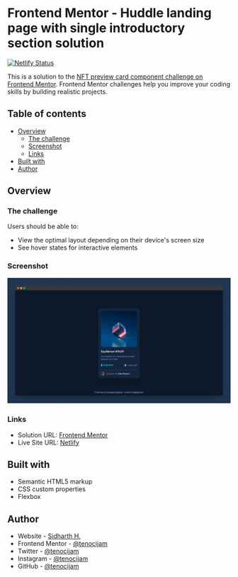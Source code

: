 # Frontend Mentor - Huddle landing page with single introductory section solution

[![Netlify Status](https://api.netlify.com/api/v1/badges/e74e4fd7-5fc3-4ac5-985d-cf8a2a046645/deploy-status)](https://app.netlify.com/sites/nft-card-component-sh/deploys)

This is a solution to the [NFT preview card component challenge on Frontend Mentor](https://www.frontendmentor.io/challenges/nft-preview-card-component-SbdUL_w0U). Frontend Mentor challenges help you improve your coding skills by building realistic projects. 

## Table of contents

- [Overview](#overview)
  - [The challenge](#the-challenge)
  - [Screenshot](#screenshot)
  - [Links](#links)
- [Built with](#built-with)
- [Author](#author)

## Overview

### The challenge

Users should be able to:

- View the optimal layout depending on their device's screen size
- See hover states for interactive elements

### Screenshot

![](./screenshot.png)

### Links

- Solution URL: [Frontend Mentor](https://your-solution-url.com)
- Live Site URL: [Netlify](https://nft-card-component-sh.netlify.app/)

## Built with

- Semantic HTML5 markup
- CSS custom properties
- Flexbox

## Author

- Website - [Sidharth H.](https://www.sidharthh.in)
- Frontend Mentor - [@tenocijam](https://www.frontendmentor.io/profile/tenocijam)
- Twitter - [@tenocijam](https://www.twitter.com/tenocijam)
- Instagram - [@tenocijam](https://www.instagram.com/tenocijam)
- GitHub - [@tenocijam](https://www.github.com/tenocijam)